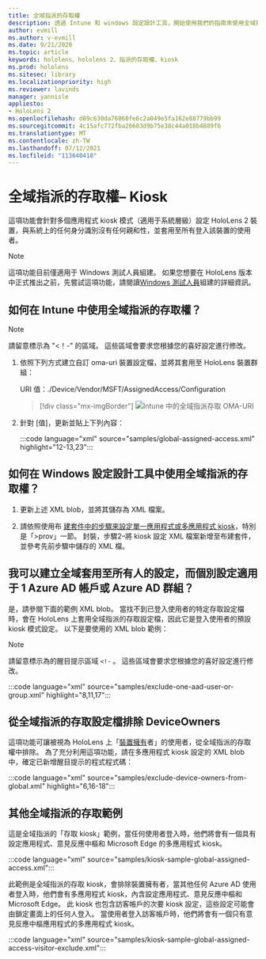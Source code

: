 ```yaml
---
title: 全域指派的存取權
description: 透過 Intune 和 windows 設定設計工具，開始使用我們的指南來使用全域指派的存取 Kiosk 的 OMA-URI。
author: evmill
ms.author: v-evmill
ms.date: 9/21/2020
ms.topic: article
keywords: hololens、hololens 2、指派的存取權、kiosk
ms.prod: hololens
ms.sitesec: library
ms.localizationpriority: high
ms.reviewer: lavinds
manager: yannisle
appliesto:
- HoloLens 2
ms.openlocfilehash: d89c630da76060fe6c2a049e5fa162e88779bb99
ms.sourcegitcommit: 4c15afc772fba26683d9b75e38c44a018b4889f6
ms.translationtype: MT
ms.contentlocale: zh-TW
ms.lasthandoff: 07/12/2021
ms.locfileid: "113640418"
---
```

# <a name="global-assigned-access--kiosk"></a>全域指派的存取權– Kiosk

這項功能會針對多個應用程式 kiosk 模式（適用于系統層級）設定 HoloLens 2 裝置，與系統上的任何身分識別沒有任何親和性，並套用至所有登入該裝置的使用者。

> [!NOTE]
> 這項功能目前僅適用于 Windows 測試人員組建。 如果您想要在 HoloLens 版本中正式推出之前，先嘗試這項功能，請閱讀[Windows 測試人員](hololens-insider.md)組建的詳細資訊。

## <a name="how-to-use-global-assigned-access-in-intune"></a>如何在 Intune 中使用全域指派的存取權？

> [!NOTE]
> 請留意標示為 "<！-" 的區域。 這些區域會要求您根據您的喜好設定進行修改。

1. 依照下列方式建立自訂 oma-uri 裝置設定檔，並將其套用至 HoloLens 裝置群組：

    URI 值：./Device/Vendor/MSFT/AssignedAccess/Configuration

    > [!div class="mx-imgBorder"]
    > ![Intune 中的全域指派存取 OMA-URI](images/global-assigned-access-omauri.png)

2. 針對 [值]，更新並貼上下列內容：

    :::code language="xml" source="samples/global-assigned-access.xml" highlight="12-13,23":::

## <a name="how-to-use-global-assigned-access-in-windows-configuration-designer"></a>如何在 Windows 設定設計工具中使用全域指派的存取權？

1. 更新上述 XML blob，並將其儲存為 XML 檔案。 

2. 請依照使用布 [建套件中的步驟來設定單一應用程式或多應用程式 kiosk](hololens-kiosk.md#use-a-provisioning-package-to-set-up-a-single-app-or-multi-app-kiosk)，特別是「>prov」一節。 封裝，步驟2–將 kiosk 設定 XML 檔案新增至布建套件，並參考先前步驟中儲存的 XML 檔。

## <a name="can-i-create-a-configuration-where-global-applies-to-everyone-and-separate-configuration-applies-to-1-azure-ad-account-or-azure-ad-group"></a>我可以建立全域套用至所有人的設定，而個別設定適用于 1 Azure AD 帳戶或 Azure AD 群組？ 

是，請參閱下面的範例 XML blob。 當找不到已登入使用者的特定存取設定檔時，會在 HoloLens 上套用全域指派的存取設定檔，因此它是登入使用者的預設 kiosk 模式設定。
以下是要使用的 XML blob 範例：

> [!NOTE]
> 請留意標示為的醒目提示區域 `<!-` 。 這些區域會要求您根據您的喜好設定進行修改。

 :::code language="xml" source="samples/exclude-one-aad-user-or-group.xml" highlight="8,11,17":::

## <a name="excluding-deviceowners-from-global-assigned-access-profile"></a>從全域指派的存取設定檔排除 DeviceOwners

這項功能可讓被視為 HoloLens 上「[裝置擁有](security-adminless-os.md)者」的使用者，從全域指派的存取權中排除。 為了充分利用這項功能，請在多應用程式 kiosk 設定的 XML blob 中，確定已新增醒目提示的程式程式碼：

 :::code language="xml" source="samples/exclude-device-owners-from-global.xml" highlight="6,16-18":::

## <a name="additional-global-assigned-access-examples"></a>其他全域指派的存取範例

這是全域指派的「存取 kiosk」範例，當任何使用者登入時，他們將會有一個具有設定應用程式、意見反應中樞和 Microsoft Edge 的多應用程式 kiosk。

:::code language="xml" source="samples/kiosk-sample-global-assigned-access.xml":::

此範例是全域指派的存取 kiosk，會排除裝置擁有者，當其他任何 Azure AD 使用者登入時，他們會有多應用程式 kiosk，內含設定應用程式、意見反應中樞和 Microsoft Edge。 此 kiosk 也包含訪客帳戶的次要 kiosk 設定，這些設定可能會由鎖定畫面上的任何人登入。 當使用者登入訪客帳戶時，他們將會有一個只有意見反應中樞應用程式的多應用程式 kiosk。

:::code language="xml" source="samples/kiosk-sample-global-assigned-access-visitor-exclude.xml":::
